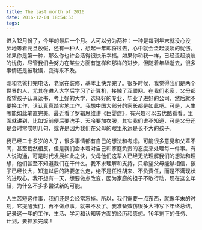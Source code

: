 ```yaml
---
title: The last month of 2016
date: 2016-12-04 18:54:53
tags:
---
```

进入12月份了，今年的最后一个月。人可以分为两种：一种是每到年末就没心没肺地等着元旦放假，还有一种人，想起一年即将过去，心中就会泛起淡淡的忧伤。如果你是第一种，那么你也许会活得很快乐幸福。如果你和我一样，已经泛起淡淡的忧伤，尽管我们会努力在某些方面有这样和那样的进步，但随着年华逝去，很多事情还是被耽误，变得来不及。

刚和老爸打完电话，老家在装修，基本上快弄完了。很多时候，我觉得我们是两个世界的人，尤其在进入大学后学习了计算机，接触了互联网。在我们老家，父母都希望孩子认真读书，考上好的大学，选择好的专业，毕业了进好的公司，然后就不要换工作，认认真真踏实地工作。我想中国大部分的家长都是如此吧。可是，人生哪能如此笔直完美。最近看了罗辑思维讲《巨婴症》，有兴趣可以去优酷看看。里面就讲到，比如饭前便后要洗手、天冷要加衣服，其实我们谁不知道，可是父母还是会时常唠叨几句，或许是因为我们在父母的眼里永远是长不大的孩子。

我已经二十多岁的人了，很多事情都有自己的想法和考虑。可能很多意见和父辈不同，甚至截然相反，但是我们会本着对自己和家庭负责的态度来处理每一件事。有人说沟通，可是时代发展如此之快，父母他们这辈人已经无法理解我们的想法和理想，他们甚至不知道我们在干什么。我不求理解和支持，只希望父母能够相信，孩子已经长大，知道以后的路要怎么走，绝不是任性胡来、不负责任，而是不满现状的进取心。我不想有一天，想要做点改变，因为家庭的担子不敢行动，现在这么年轻，为什么不多多尝试新的可能。

人生苦短这件事，我们还是会经常忘掉。所以，我们需要一点东西，就像年末的时刻，它提醒我们，再不做点事，就来不及了。我准备效仿很多大神写下年终总结，记录这一年的工作、生活、学习和认知等方面的经历和感想。16年剩下的任务、计划，要抓紧完成！
